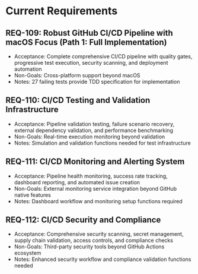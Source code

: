 # Current Requirements

## REQ-109: Robust GitHub CI/CD Pipeline with macOS Focus (Path 1: Full Implementation)
- Acceptance: Complete comprehensive CI/CD pipeline with quality gates, progressive test execution, security scanning, and deployment automation
- Non-Goals: Cross-platform support beyond macOS
- Notes: 27 failing tests provide TDD specification for implementation

## REQ-110: CI/CD Testing and Validation Infrastructure
- Acceptance: Pipeline validation testing, failure scenario recovery, external dependency validation, and performance benchmarking
- Non-Goals: Real-time execution monitoring beyond validation
- Notes: Simulation and validation functions needed for test infrastructure

## REQ-111: CI/CD Monitoring and Alerting System  
- Acceptance: Pipeline health monitoring, success rate tracking, dashboard reporting, and automated issue creation
- Non-Goals: External monitoring service integration beyond GitHub native features
- Notes: Dashboard workflow and monitoring setup functions required

## REQ-112: CI/CD Security and Compliance
- Acceptance: Comprehensive security scanning, secret management, supply chain validation, access controls, and compliance checks
- Non-Goals: Third-party security tools beyond GitHub Actions ecosystem  
- Notes: Enhanced security workflow and compliance validation functions needed